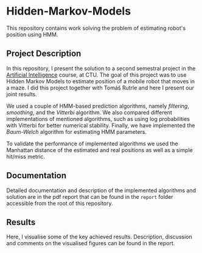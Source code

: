 # Hidden-Markov-Models
This repository contains work solving the problem of estimating robot's position using HMM.

## Project Description
In this repository, I present the solution to a second semestral project in the [Artificial Intelligence](https://moodle.fel.cvut.cz/local/kos/pages/course/info.php?code=B3M33UI&semester=B162) course, at CTU.
The goal of this project was to use Hidden Markov Models to estimate position of a mobile robot that moves in a maze. I did this project together with Tomáš Rutrle and here I present our joint results.

We used a couple of HMM-based prediction algorithms, namely *filtering*, *smoothing*, and the *Vitterbi* algorithm. We also compared different implementations of mentioned algorithms, such as using log 
probabilities with Vitterbi for better numerical stability. Finally, we have implemented the *Baum-Welch* algorithm for estimating HMM parameters.

To validate the performance of implemented algorithms we used the Manhattan distance of the estimated and real positions as well as a simple hit/miss metric.

## Documentation
Detailed documentation and description of the implemented algorithms and solution are in the pdf report that can be found in the `report` folder accessible from the root of this repository. 

## Results
Here, I visualise some of the key achieved results. Description, discussion and comments on the visualised figures can be found in the report. 
